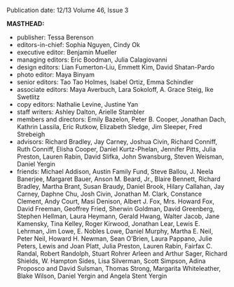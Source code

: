 Publication date: 12/13
Volume 46, Issue 3

**MASTHEAD:**
- publisher: Tessa Berenson
- editors-in-chief: Sophia Nguyen, Cindy Ok
- executive editor: Benjamin Mueller
- managing editors: Eric Boodman, Julia Calagiovanni
- design editors: Lian Fumerton-Liu, Emmett Kim, David Shatan-Pardo
- photo editor: Maya Binyam
- senior editors: Tao Tao Holmes, Isabel Ortiz, Emma Schindler
- associate editors: Maya Averbuch, Lara Sokoloff, A. Grace Steig, Ike Swetlitz
- copy editors: Nathalie Levine, Justine Yan
- staff writers: Ashley Dalton, Arielle Stambler
- members and directors: Emily Bazelon, Peter B. Cooper, Jonathan Dach, Kathrin Lassila, Eric Rutkow, Elizabeth Sledge, Jim Sleeper, Fred Strebeigh
- advisors: Richard Bradley, Jay Carney, Joshua Civin, Richard Conniff, Ruth Conniff, Elisha Cooper, Daniel Kurtz-Phelan, Jennifer Pitts, Julia Preston, Lauren Rabin, David Slifka, John Swansburg, Steven Weisman, Daniel Yergin
- friends: Michael Addison, Austin Family Fund, Steve Ballou, J. Neela Banerjee, Margaret Bauer, Anson M. Beard, Jr., Blaire Bennett, Richard Bradley, Martha Brant, Susan Braudy, Daniel Brook, Hilary Callahan, Jay Carney, Daphne Chu, Josh Civin, Jonathan M. Clark, Constance Clement, Andy Court, Masi Denison, Albert J. Fox, Mrs. Howard Fox, David Freeman, Geoffrey Fried, Sherwin Goldman, David Greenberg, Stephen Hellman, Laura Heymann, Gerald Hwang, Walter Jacob, Jane Kamensky, Tina Kelley, Roger Kirwood, Jonathan Lear, Lewis E. Lehrman, Jim Lowe, E. Nobles Lowe, Daniel Murphy, Martha E. Neil, Peter Neil, Howard H. Newman, Sean O’Brien, Laura Pappano, Julie Peters, Lewis and Joan Platt, Julia Preston, Lauren Rabin, Fairfax C. Randal, Robert Randolph, Stuart Rohrer Arleen and Arthur Sager, Richard Shields, W. Hampton Sides, Lisa Silverman, Scott Simpson, Adina Proposco and David Sulsman, Thomas Strong, Margarita Whiteleather, Blake Wilson, Daniel Yergin and Angela Stent Yergin

